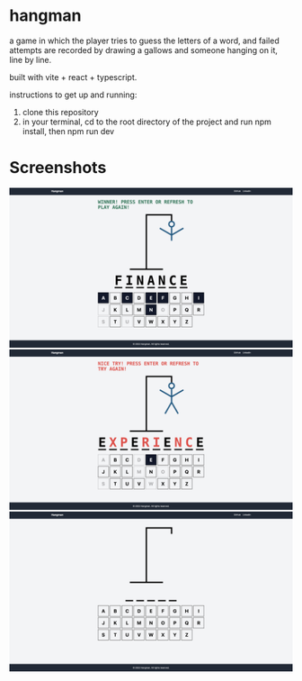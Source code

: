 # hangman
a game in which the player tries to guess the letters of a word, and failed attempts are recorded by drawing a gallows and someone hanging on it, line by line.


built with vite + react + typescript. 

instructions to get up and running: 
1) clone this repository
2) in your terminal, cd to the root directory of the project and run npm install, then npm run dev

# Screenshots

![Winner](./images/winner.png)
![Try Again](./images/tryAgain.png)
![Baseline](./images/baseline.png)



